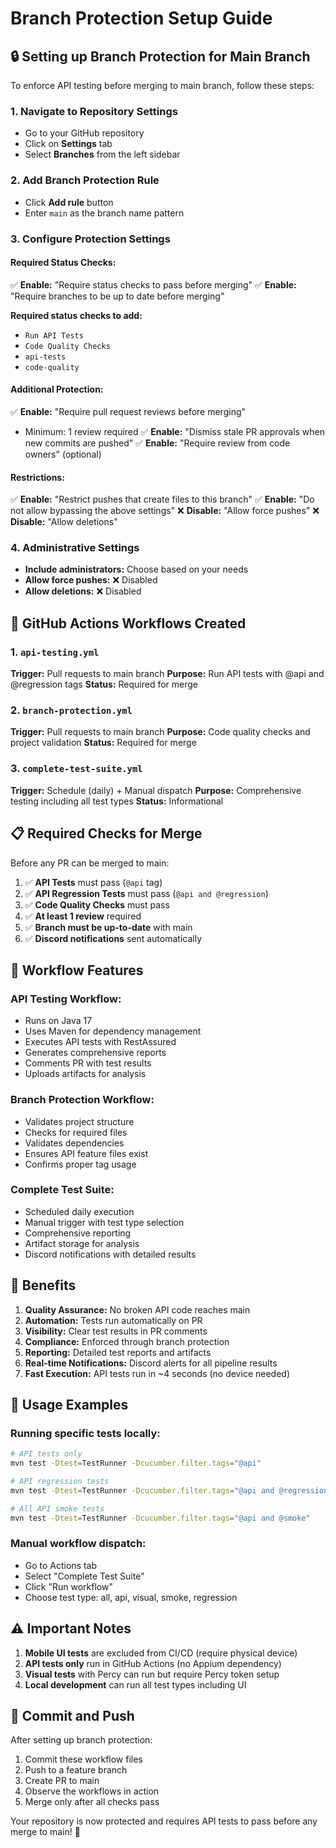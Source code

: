 # Branch Protection Setup Guide

## 🔒 Setting up Branch Protection for Main Branch

To enforce API testing before merging to main branch, follow these steps:

### 1. Navigate to Repository Settings
- Go to your GitHub repository
- Click on **Settings** tab
- Select **Branches** from the left sidebar

### 2. Add Branch Protection Rule
- Click **Add rule** button
- Enter `main` as the branch name pattern

### 3. Configure Protection Settings

#### Required Status Checks:
✅ **Enable:** "Require status checks to pass before merging"
✅ **Enable:** "Require branches to be up to date before merging"

**Required status checks to add:**
- `Run API Tests`
- `Code Quality Checks`
- `api-tests`
- `code-quality`

#### Additional Protection:
✅ **Enable:** "Require pull request reviews before merging"
- Minimum: 1 review required
✅ **Enable:** "Dismiss stale PR approvals when new commits are pushed"
✅ **Enable:** "Require review from code owners" (optional)

#### Restrictions:
✅ **Enable:** "Restrict pushes that create files to this branch"
✅ **Enable:** "Do not allow bypassing the above settings"
❌ **Disable:** "Allow force pushes"
❌ **Disable:** "Allow deletions"

### 4. Administrative Settings
- **Include administrators:** Choose based on your needs
- **Allow force pushes:** ❌ Disabled
- **Allow deletions:** ❌ Disabled

## 🚀 GitHub Actions Workflows Created

### 1. `api-testing.yml`
**Trigger:** Pull requests to main branch
**Purpose:** Run API tests with @api and @regression tags
**Status:** Required for merge

### 2. `branch-protection.yml`
**Trigger:** Pull requests to main branch
**Purpose:** Code quality checks and project validation
**Status:** Required for merge

### 3. `complete-test-suite.yml`
**Trigger:** Schedule (daily) + Manual dispatch
**Purpose:** Comprehensive testing including all test types
**Status:** Informational

## 📋 Required Checks for Merge

Before any PR can be merged to main:

1. ✅ **API Tests** must pass (`@api` tag)
2. ✅ **API Regression Tests** must pass (`@api and @regression`)
3. ✅ **Code Quality Checks** must pass
4. ✅ **At least 1 review** required
5. ✅ **Branch must be up-to-date** with main
6. ✅ **Discord notifications** sent automatically

## 🔧 Workflow Features

### API Testing Workflow:
- Runs on Java 17
- Uses Maven for dependency management
- Executes API tests with RestAssured
- Generates comprehensive reports
- Comments PR with test results
- Uploads artifacts for analysis

### Branch Protection Workflow:
- Validates project structure
- Checks for required files
- Validates dependencies
- Ensures API feature files exist
- Confirms proper tag usage

### Complete Test Suite:
- Scheduled daily execution
- Manual trigger with test type selection
- Comprehensive reporting
- Artifact storage for analysis
- Discord notifications with detailed results

## 🎯 Benefits

1. **Quality Assurance:** No broken API code reaches main
2. **Automation:** Tests run automatically on PR
3. **Visibility:** Clear test results in PR comments
4. **Compliance:** Enforced through branch protection
5. **Reporting:** Detailed test reports and artifacts
6. **Real-time Notifications:** Discord alerts for all pipeline results
7. **Fast Execution:** API tests run in ~4 seconds (no device needed)

## 📱 Usage Examples

### Running specific tests locally:
```bash
# API tests only
mvn test -Dtest=TestRunner -Dcucumber.filter.tags="@api"

# API regression tests
mvn test -Dtest=TestRunner -Dcucumber.filter.tags="@api and @regression"

# All API smoke tests
mvn test -Dtest=TestRunner -Dcucumber.filter.tags="@api and @smoke"
```

### Manual workflow dispatch:
- Go to Actions tab
- Select "Complete Test Suite"
- Click "Run workflow"
- Choose test type: all, api, visual, smoke, regression

## ⚠️ Important Notes

1. **Mobile UI tests** are excluded from CI/CD (require physical device)
2. **API tests only** run in GitHub Actions (no Appium dependency)
3. **Visual tests** with Percy can run but require Percy token setup
4. **Local development** can run all test types including UI

## 🔄 Commit and Push

After setting up branch protection:
1. Commit these workflow files
2. Push to a feature branch
3. Create PR to main
4. Observe the workflows in action
5. Merge only after all checks pass

Your repository is now protected and requires API tests to pass before any merge to main! 🚀